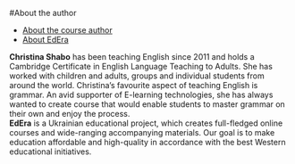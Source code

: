 #About the author

<div>
  <!-- Nav tabs -->
  <ul class="nav nav-tabs" role="tablist">
    <li role="presentation" class="active"><a href="#home" aria-controls="home" role="tab" data-toggle="tab">About the course author</a></li>
    <li role="presentation"><a href="#menu62" aria-controls="menu62" role="tab" data-toggle="tab">About EdEra</a></li>
  </ul>
  <!-- Tab panes -->
  <div class="tab-content">
    <div role="tabpanel" class="tab-pane active" id="home">
<b>Christina Shabo</b> has been teaching English since 2011 and holds a Cambridge Certificate in English Language Teaching to Adults. She has worked with children and adults, groups and individual students from around the world. Christina’s favourite aspect of teaching English is grammar.  An avid supporter of E-learning technologies, she has always wanted to create course that would enable students to master grammar on their own and enjoy the process.
    </div>
    <div role="tabpanel" class="tab-pane" id="menu62">
<b>EdEra</b> is a Ukrainian educational project, which creates full-fledged online courses and wide-ranging accompanying materials. Our goal is to make education affordable and high-quality in accordance with the best Western educational initiatives.
  </div>
</div>
</div>